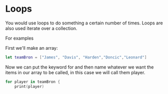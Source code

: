 # Loops

You would use loops to do something a certain number of times. Loops are also used iterate over a collection.

For examples

First we'll make an array:
```swift
let teamBron = ["James", "Davis", "Harden","Doncic","Leonard"]
```

Now we can put the keyword for and then name whatever we want the items in our array to be called, in this case we will call them player.

```swift
for player in teamBron {
    print(player)
```

